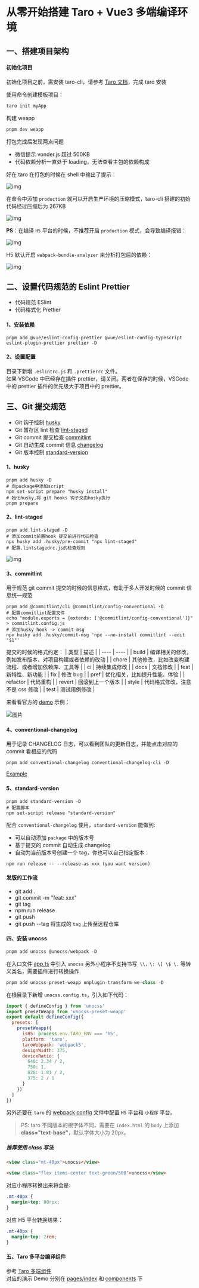 # 从零开始搭建 Taro + Vue3 多端编译环境

## 一、搭建项目架构

#### 初始化项目

初始化项目之前，需安装 taro-cli，请参考 [Taro 文档](https://taro-docs.jd.com/taro/docs/GETTING-STARTED)，完成 taro 安装

使用命令创建模板项目：

```bash
taro init myApp
```

构建 weapp

```bash
pnpm dev weapp
```

打包完成后发现两点问题

- 微信提示 vonder.js 超过 500KB
- 代码依赖分析一直处于 loading，无法查看主包的依赖构成

好在 taro 在打包的时候在 shell 中输出了提示：

![img](/screenshots/tips.png)

在命令中添加 `production` 就可以开启生产环境的压缩模式，taro-cli 搭建的初始代码经过压缩后为 267KB

![img](/screenshots/analyse.png)

**PS**：在编译 `H5` 平台的时候，不推荐开启 `production` 模式，会导致编译报错：

![img](/screenshots/exceed-size.png)

H5 默认开启 `webpack-bundle-analyzer` 来分析打包后的依赖：

![img](/screenshots/webpack-analyzer.png)

## 二、设置代码规范的 Eslint Prettier

- 代码规范 ESlint
- 代码格式化 Prettier

#### 1、安装依赖

```shell
pnpm add @vue/eslint-config-prettier @vue/eslint-config-typescript eslint-plugin-prettier prettier -D
```

#### 2、设置配置

目录下新增 `.eslintrc.js` 和 `.prettierrc` 文件。  
如果 VSCode 中已经存在插件 prettier，请关闭。两者在保存的时候，VSCode 中的 prettier 插件的优先级大于项目中的 prettier。

## 三、Git 提交规范

- Git 钩子控制 [husky](https://typicode.github.io/husky/#/)
- Git 暂存区 lint 检查 [lint-staged](https://github.com/okonet/lint-staged)
- Git commit 提交检查 [commitlint](https://github.com/conventional-changelog/commitlint)
- Git 自动生成 commit 信息 [changelog](https://github.com/conventional-changelog-archived-repos/conventional-changelog-cli)
- Git 版本控制 [standard-version](https://www.npmjs.com/package/standard-version)

#### 1、husky

```shell
pnpm add husky -D
# 向package中添加script
npm set-script prepare "husky install"
# 始化husky,将 git hooks 钩子交由husky执行
pnpm prepare
```

#### 2、lint-staged

```shell
pnpm add lint-staged -D
# 添加commit前置hook 提交前进行代码检查
npx husky add .husky/pre-commit "npx lint-staged"
# 配置.lintstagedrc.js的检查规则
```

![img](/screenshots/staged-lint.png)

#### 3、commitlint

用于规范 git commit 提交的时候的信息格式，有助于多人开发时候的 commit 信息统一规范

```shell
pnpm add @commitlint/cli @commitlint/config-conventional -D
# 配置commitlint配置文件
echo "module.exports = {extends: ['@commitlint/config-conventional']}" > commitlint.config.js
# 添加husky hook -> commit-msg
npx husky add .husky/commit-msg 'npx --no-install commitlint --edit "$1"'
```

提交的时候的格式约定：
| 类型 | 描述 |
| ---- | ---- |
| build | 编译相关的修改，例如发布版本、对项目构建或者依赖的改动 |
| chore | 其他修改，比如改变构建流程、或者增加依赖库、工具等 |
| ci | 持续集成修改 |
| docs | 文档修改 |
| feat | 新特性、新功能 |
| fix | 修改 bug |
| pref | 优化相关，比如提升性能、体验 |
| refactor | 代码重构 |
| revert | 回滚到上一个版本 |
| style | 代码格式修改，注意不是 css 修改 |
| test | 测试用例修改 |

来看看官方的 [demo](https://github.com/conventional-changelog/commitlint) 示例：

![图片](https://raw.githubusercontent.com/conventional-changelog/commitlint/6181d69c25371fd5830a5a9b7173a200d3c9fed5/docs/assets/commitlint.svg)

#### 4、conventional-changelog

用于记录 CHANGELOG 日志，可以看到团队的更新日志，并能点击对应的 commit 看相应的代码

```
pnpm add conventional-changelog conventional-changelog-cli -D
```

[Example](https://github.com/karma-runner/karma/blob/master/CHANGELOG.md)

#### 5、standard-version

```
pnpm add standard-version -D
# 配置脚本
npm set-script release "standard-version"
```

配合 `conventional-changelog` 使用，`standard-version` 能做到:

- 可以自动添加 `package` 中的版本号
- 基于提交的 commit 自动生成 changelog
- 自动为当前版本号创建一个 tag，你也可以自己指定版本：

```shell
npm run release -- --release-as xxx (you want version)
```

#### 发版的工作流

- git add .
- git commit -m "feat: xxx"
- git tag
- npm run release
- git push
- git push --tag 将生成的 `tag` 上传至远程仓库

#### 四、安装 unocss

```js
pnpm add unocss @unocss/webpack -D
```

在入口文件 [app.ts](https://github.com/rzhAvenir/taro-vue3-template/blob/master/src/app.ts) 中引入 `unocss`
另外小程序不支持书写` \\，\: \[ \$ \.` 等转义类名，需要插件进行转换操作

```js
pnpm add unocss-preset-weapp unplugin-transform-we-class -D
```

在根目录下新增 `unocss.config.ts`，引入如下代码：

```js
import { defineConfig } from 'unocss'
import presetWeapp from 'unocss-preset-weapp'
export default defineConfig({
  presets: [
    presetWeapp({
      isH5: process.env.TARO_ENV === 'h5',
      platform: 'taro',
      taroWebpack: 'webpack5',
      designWidth: 375,
      deviceRatio: {
        640: 2.34 / 2,
        750: 1,
        828: 1.81 / 2,
        375: 2 / 1
      }
    })
  ]
})
```

另外还要在 `taro` 的 [webpack config](https://github.com/rzhAvenir/taro-vue3-template/blob/master/config/index.js) 文件中配置 `H5` 平台和 `小程序` 平台。

> PS: taro 不同版本的根字体不同，需要在 `index.html` 的 `body` 上添加**class="text-base"**，默认字体大小为 20px。

##### 推荐使用 class 写法

```html
<view class="mt-40px">unocss</view>

<view class="flex items-center text-green/500">unocss</view>
```

对应小程序转换出来将会是:

```css
.mt-40px {
  margin-top: 80rpx;
}
```

对应 H5 平台转换结果：

```css
.mt-40px {
  margin-top: 2rem;
}
```

#### 五、Taro 多平台编译组件

参考 [Taro 多端组件](https://taro-docs.jd.com/taro/docs/envs#%E5%A4%9A%E7%AB%AF%E7%BB%84%E4%BB%B6)  
对应的演示 Demo 分别在 [pages/index](https://github.com/rzhAvenir/taro-vue3-template/blob/master/src/pages/index/index.vue) 和 [components](https://github.com/rzhAvenir/taro-vue3-template/tree/master/src/components) 下
